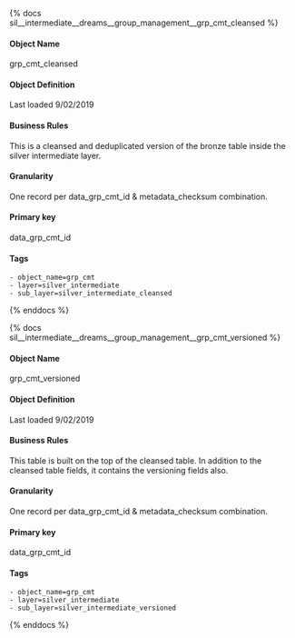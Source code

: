 {% docs sil__intermediate__dreams__group_management__grp_cmt_cleansed %}

#### Object Name
grp_cmt_cleansed

#### Object Definition
Last loaded 9/02/2019

#### Business Rules
This is a cleansed and deduplicated version of the bronze table inside the silver intermediate layer.

#### Granularity
One record per data_grp_cmt_id & metadata_checksum combination.

#### Primary key
data_grp_cmt_id

#### Tags
    - object_name=grp_cmt
    - layer=silver_intermediate
    - sub_layer=silver_intermediate_cleansed

{% enddocs %}

{% docs sil__intermediate__dreams__group_management__grp_cmt_versioned %}

#### Object Name
grp_cmt_versioned

#### Object Definition
Last loaded 9/02/2019

#### Business Rules
This table is built on the top of the cleansed table. In addition to the cleansed table fields, it contains the versioning fields also.

#### Granularity
One record per data_grp_cmt_id & metadata_checksum combination.

#### Primary key
data_grp_cmt_id

#### Tags
    - object_name=grp_cmt
    - layer=silver_intermediate
    - sub_layer=silver_intermediate_versioned

{% enddocs %}